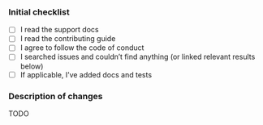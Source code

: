 <!--
  Please check the needed checkboxes ([ ] -> [x]). Leave the
  comments as they are, they won’t show on GitHub.
  We are excited about pull requests, but please try to limit the scope, provide
  a general description of the changes, and remember, it’s up to you to convince
  us to land it.
-->

### Initial checklist

*   [ ] I read the support docs <!-- https://github.com/micromark/.github/blob/main/support.md -->
*   [ ] I read the contributing guide <!-- https://github.com/micromark/.github/blob/main/contributing.md -->
*   [ ] I agree to follow the code of conduct <!-- https://github.com/micromark/.github/blob/main/code-of-conduct.md -->
*   [ ] I searched issues and couldn’t find anything (or linked relevant results below) <!-- https://github.com/search?q=user%3Amicromark&type=Issues -->
*   [ ] If applicable, I’ve added docs and tests

### Description of changes

TODO

<!--do not edit: pr-->

